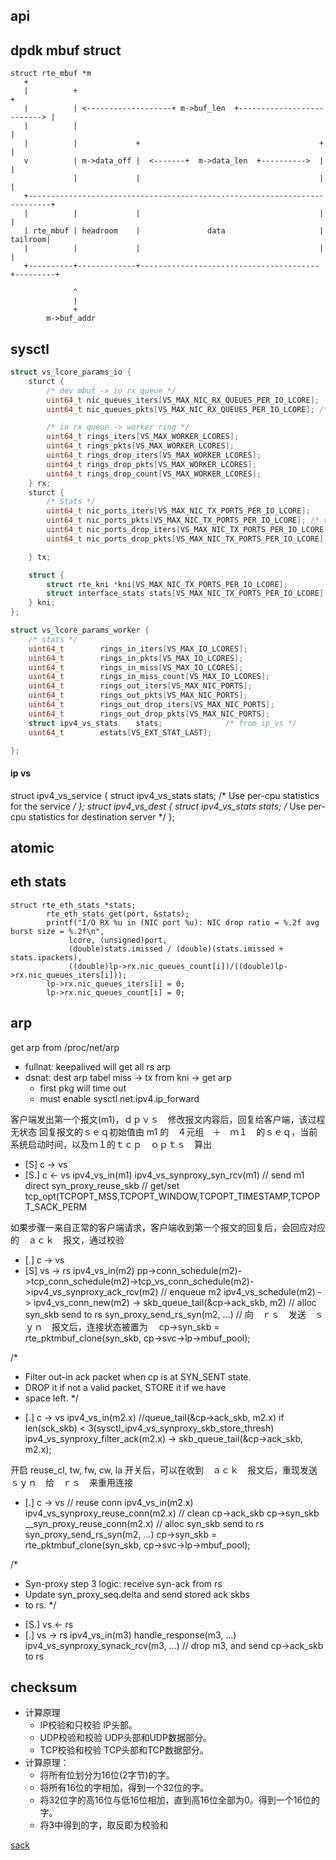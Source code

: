 ## api

## dpdk mbuf struct

```
struct rte_mbuf *m
   +
   |          +                                                                +
   |          | <-------------------+ m->buf_len  +--------------------------> |
   |          |                                                                |
   |          |             +                                        +         |
   v          | m->data_off |  <-------+  m->data_len  +---------->  |         |
              |             |                                        |         |
   +---------------------------------------------------------------------------+
   |          |             |                                        |         |
   | rte_mbuf | headroom    |               data                     | tailroom|
   |          |             |                                        |         |
   +----------+-------------+----------------------------------------+---------+

              ^
              |
              +
        m->buf_addr
```


## sysctl

```c
struct vs_lcore_params_io {
	sturct {
		/* dev mbuf -> io rx queue */
		uint64_t nic_queues_iters[VS_MAX_NIC_RX_QUEUES_PER_IO_LCORE];
		uint64_t nic_queues_pkts[VS_MAX_NIC_RX_QUEUES_PER_IO_LCORE]; /* rte_eth_rx_burst() */

		/* io rx queue -> worker ring */
		uint64_t rings_iters[VS_MAX_WORKER_LCORES];
		uint64_t rings_pkts[VS_MAX_WORKER_LCORES];
		uint64_t rings_drop_iters[VS_MAX_WORKER_LCORES];
		uint64_t rings_drop_pkts[VS_MAX_WORKER_LCORES];
		uint64_t rings_drop_count[VS_MAX_WORKER_LCORES];
	} rx;
	sturct {
		/* Stats */
		uint64_t nic_ports_iters[VS_MAX_NIC_TX_PORTS_PER_IO_LCORE];
		uint64_t nic_ports_pkts[VS_MAX_NIC_TX_PORTS_PER_IO_LCORE]; /* rte_eth_tx_burst(port, io.tx.mbuf_out[port]) */
		uint64_t nic_ports_drop_iters[VS_MAX_NIC_TX_PORTS_PER_IO_LCORE];
		uint64_t nic_ports_drop_pkts[VS_MAX_NIC_TX_PORTS_PER_IO_LCORE];

	} tx;

	struct {
		struct rte_kni *kni[VS_MAX_NIC_TX_PORTS_PER_IO_LCORE];
		struct interface_stats stats[VS_MAX_NIC_TX_PORTS_PER_IO_LCORE];
	} kni;
};

struct vs_lcore_params_worker {
	/* stats */
	uint64_t		rings_in_iters[VS_MAX_IO_LCORES];
	uint64_t		rings_in_pkts[VS_MAX_IO_LCORES];
	uint64_t		rings_in_miss[VS_MAX_IO_LCORES];
	uint64_t		rings_in_miss_count[VS_MAX_IO_LCORES];
	uint64_t		rings_out_iters[VS_MAX_NIC_PORTS];
	uint64_t		rings_out_pkts[VS_MAX_NIC_PORTS];
	uint64_t		rings_out_drop_iters[VS_MAX_NIC_PORTS];
	uint64_t		rings_out_drop_pkts[VS_MAX_NIC_PORTS];
	struct ipv4_vs_stats	stats;				/* from ip_vs */
	uint64_t		estats[VS_EXT_STAT_LAST];

};

```

#### ip vs

struct ipv4_vs_service {
	struct ipv4_vs_stats stats;	/* Use per-cpu statistics for the service */
};
struct ipv4_vs_dest {
	struct ipv4_vs_stats stats;	/* Use per-cpu statistics for destination server */
};

## atomic


## eth stats
	struct rte_eth_stats *stats;
			rte_eth_stats_get(port, &stats);
			printf("I/O RX %u in (NIC port %u): NIC drop ratio = %.2f avg burst size = %.2f\n",
			     lcore, (unsigned)port,
			     (double)stats.imissed / (double)(stats.imissed + stats.ipackets),
			     ((double)lp->rx.nic_queues_count[i])/((double)lp->rx.nic_queues_iters[i]));
			lp->rx.nic_queues_iters[i] = 0;
			lp->rx.nic_queues_count[i] = 0;

## arp

get arp from /proc/net/arp

- fullnat: keepalived will get all rs arp
- dsnat: dest arp tabel miss -> tx from kni -> get arp
  * first pkg will time out
  * must enable sysctl net.ipv4.ip_forward



客户端发出第一个报文(m1)，ｄｐｖｓ　修改报文内容后，回复给客户端，该过程无状态
回复报文的ｓｅｑ初始值由 m1 的　４元组　＋　ｍ１　的ｓｅｑ，当前系统启动时间，以及ｍ１的ｔｃｐ　ｏｐｔｓ　算出
- [S]	c ->	vs
- [S.]	c <-	vs
	ipv4_vs_in(m1)
		ipv4_vs_synproxy_syn_rcv(m1)	// send m1 direct
			syn_proxy_reuse_skb	// get/set tcp_opt(TCPOPT_MSS,TCPOPT_WINDOW,TCPOPT_TIMESTAMP,TCPOPT_SACK_PERM


如果步骤一来自正常的客户端请求，客户端收到第一个报文的回复后，会回应对应的　ａｃｋ　报文，通过校验
- [.]	c ->	vs
- [S]		vs ->	rs
	ipv4_vs_in(m2)
    		pp->conn_schedule(m2)->tcp_conn_schedule(m2)->tcp_vs_conn_schedule(m2)->ipv4_vs_synproxy_ack_rcv(m2)
			// enqueue m2
			ipv4_vs_schedule(m2) -> ipv4_vs_conn_new(m2) -> skb_queue_tail(&cp->ack_skb, m2)
			// alloc syn_skb send to rs
			syn_proxy_send_rs_syn(m2, ...) // 向　ｒｓ　发送　ｓｙｎ　报文后，连接状态被置为　
				cp->syn_skb = rte_pktmbuf_clone(syn_skb, cp->svc->lp->mbuf_pool);

/*
 * Filter out-in ack packet when cp is at SYN_SENT state.
 * DROP it if not a valid packet, STORE it if we have
 * space left.
 */
- [.]   c ->    vs
	ipv4_vs_in(m2.x)
		//queue_tail(&cp->ack_skb, m2.x) if  len(sck_skb) < 3(sysctl_ipv4_vs_synproxy_skb_store_thresh)
		ipv4_vs_synproxy_filter_ack(m2.x) -> skb_queue_tail(&cp->ack_skb, m2.x);

开启 reuse_cl, tw, fw, cw, la 开关后，可以在收到　ａｃｋ　报文后，重现发送　ｓｙｎ　给　ｒｓ　来重用连接
- [.]   c ->    vs // reuse conn
	ipv4_vs_in(m2.x)
		ipv4_vs_synproxy_reuse_conn(m2.x)
			// clean cp->ack_skb cp->syn_skb
			__syn_proxy_reuse_conn(m2.x)
			// alloc syn_skb send to rs
			syn_proxy_send_rs_syn(m2, ...)
				cp->syn_skb = rte_pktmbuf_clone(syn_skb, cp->svc->lp->mbuf_pool);

/*
 * Syn-proxy step 3 logic: receive syn-ack from rs
 * Update syn_proxy_seq.delta and send stored ack skbs
 * to rs.
 */
- [S.]		vs <-	rs
- [.]		vs ->	rs
	ipv4_vs_in(m3)
	  handle_response(m3, ...)
	    ipv4_vs_synproxy_synack_rcv(m3, ...) // drop m3, and send cp->ack_skb to rs
		
## checksum 

- 计算原理
  - IP校验和只校验 IP头部。
  - UDP校验和校验 UDP头部和UDP数据部分。
  - TCP校验和校验 TCP头部和TCP数据部分。
- 计算原理：
  - 将所有位划分为16位(2字节)的字。
  - 将所有16位的字相加，得到一个32位的字。
  - 将32位字的高16位与低16位相加，直到高16位全部为0。得到一个16位的字。
  - 将3中得到的字，取反即为校验和	


[sack](https://www.ibm.com/developerworks/cn/linux/l-tcp-sack/)

